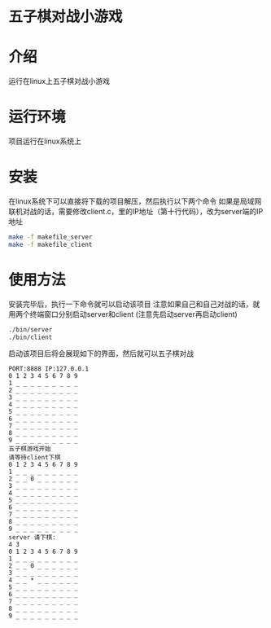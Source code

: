 # 五子棋对战小游戏

# 介绍 
运行在linux上五子棋对战小游戏

# 运行环境
项目运行在linux系统上 

# 安装
在linux系统下可以直接将下载的项目解压，然后执行以下两个命令
如果是局域网联机对战的话，需要修改client.c，里的IP地址（第十行代码），改为server端的IP地址
```bash
make -f makefile_server
make -f makefile_client

```
# 使用方法
安装完毕后，执行一下命令就可以启动该项目
注意如果自己和自己对战的话，就用两个终端窗口分别启动server和client (注意先启动server再启动client)
```bash
./bin/server
./bin/client
```
启动该项目后将会展现如下的界面，然后就可以五子棋对战
```
PORT:8888 IP:127.0.0.1
0 1 2 3 4 5 6 7 8 9
1 _ _ _ _ _ _ _ _ _
2 _ _ _ _ _ _ _ _ _
3 _ _ _ _ _ _ _ _ _
4 _ _ _ _ _ _ _ _ _
5 _ _ _ _ _ _ _ _ _
6 _ _ _ _ _ _ _ _ _
7 _ _ _ _ _ _ _ _ _
8 _ _ _ _ _ _ _ _ _
9 _ _ _ _ _ _ _ _ _
五子棋游戏开始
请等待client下棋
0 1 2 3 4 5 6 7 8 9
1 _ _ _ _ _ _ _ _ _
2 _ _ 0 _ _ _ _ _ _
3 _ _ _ _ _ _ _ _ _
4 _ _ _ _ _ _ _ _ _
5 _ _ _ _ _ _ _ _ _
6 _ _ _ _ _ _ _ _ _
7 _ _ _ _ _ _ _ _ _
8 _ _ _ _ _ _ _ _ _
9 _ _ _ _ _ _ _ _ _
server 请下棋:
4 3
0 1 2 3 4 5 6 7 8 9
1 _ _ _ _ _ _ _ _ _
2 _ _ 0 _ _ _ _ _ _
3 _ _ _ _ _ _ _ _ _
4 _ _ * _ _ _ _ _ _
5 _ _ _ _ _ _ _ _ _
6 _ _ _ _ _ _ _ _ _
7 _ _ _ _ _ _ _ _ _
8 _ _ _ _ _ _ _ _ _
9 _ _ _ _ _ _ _ _ _
```



